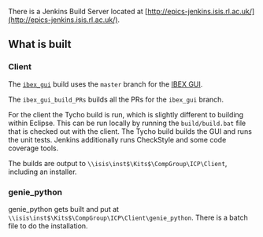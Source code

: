 There is a Jenkins Build Server located at [http://epics-jenkins.isis.rl.ac.uk/](http://epics-jenkins.isis.rl.ac.uk/).

## What is built

### Client

The [`ibex_gui`](http://epics-jenkins.isis.rl.ac.uk/job/ibex_gui_build_PRs/) build uses the `master` branch for the [IBEX GUI](https://github.com/ISISComputingGroup/ibex_gui).

The `ibex_gui_build_PRs` builds all the PRs for the `ibex_gui` branch.

For the client the Tycho build is run, which is slightly different to building within Eclipse. This can be run locally by running the `build/build.bat` file that is checked out with the client. The Tycho build builds the GUI and runs the unit tests. Jenkins additionally runs CheckStyle and some code coverage tools.

The builds are output to `\\isis\inst$\Kits$\CompGroup\ICP\Client`, including an installer.

### genie_python

genie_python gets built and put at `\\isis\inst$\Kits$\CompGroup\ICP\Client\genie_python`. There is a batch file to do the installation.





